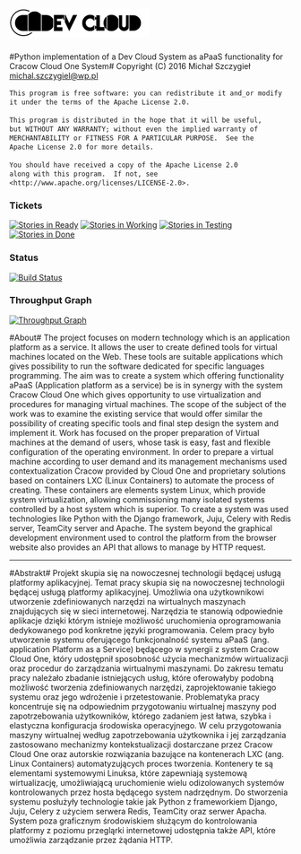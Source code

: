![alt logo](https://raw.githubusercontent.com/Dev-Cloud-Platform/Dev-Cloud/dev/dev_cloud/web_service/assets/app/images/logo-invoice.png)
================

#Python implementation of a Dev Cloud System as aPaaS functionality for Cracow Cloud One System#
    Copyright (C) 2016 Michał Szczygieł     <michal.szczygiel@wp.pl>

    This program is free software: you can redistribute it and_or modify
    it under the terms of the Apache License 2.0.
    
    This program is distributed in the hope that it will be useful,
    but WITHOUT ANY WARRANTY; without even the implied warranty of
    MERCHANTABILITY or FITNESS FOR A PARTICULAR PURPOSE.  See the
    Apache License 2.0 for more details.

    You should have received a copy of the Apache License 2.0
    along with this program.  If not, see <http://www.apache.org/licenses/LICENSE-2.0>.

### Tickets
[![Stories in Ready](https://badge.waffle.io/Dev-Cloud-Platform/Dev-Cloud.png?label=1%20-%20Ready&title=Ready)](https://waffle.io/Dev-Cloud-Platform/Dev-Cloud) [![Stories in Working](https://badge.waffle.io/Dev-Cloud-Platform/Dev-Cloud.png?label=2%20-%20Working&title=Working)](https://waffle.io/Dev-Cloud-Platform/Dev-Cloud) [![Stories in Testing](https://badge.waffle.io/Dev-Cloud-Platform/Dev-Cloud.png?label=3%20-%20Testing&title=Testing)](https://waffle.io/Dev-Cloud-Platform/Dev-Cloud) 
[![Stories in Done](https://badge.waffle.io/Dev-Cloud-Platform/Dev-Cloud.png?label=4%20-%20Done&title=Done)](https://waffle.io/Dev-Cloud-Platform/Dev-Cloud) 
### Status
[![Build Status](http://192.245.169.169:8111/app/rest/builds/buildType:DevCloud_Build/statusIcon)](http://192.245.169.169:8111/viewType.html?buildTypeId=DevCloud_Build&guest=1)
### Throughput Graph
[![Throughput Graph](https://graphs.waffle.io/dev-cloud-platform/dev-cloud/throughput.svg)](https://waffle.io/dev-cloud-platform/dev-cloud/metrics) 

#About#
The project focuses on modern technology which is an application platform as a service.
It allows the user to create defined tools for virtual machines located on the Web. 
These tools are suitable applications which gives possibility to run the software dedicated for specific languages programming. 
The aim was to create a system which offering functionality aPaaS (Application platform as a service) be is in synergy with the system Cracow Cloud One which
gives opportunity to use virtualization and procedures for managing virtual machines.
The scope of the subject of the work was to examine the existing service that would offer similar
the possibility of creating specific tools and final step design the system and implement it.
Work has focused on the proper preparation of Virtual machines at the demand of users, whose task is easy, fast and flexible configuration of the operating environment.
In order to prepare a virtual machine according to user demand and its management mechanisms used contextualization Cracow provided by Cloud One and proprietary solutions based on containers LXC (Linux Containers) to automate the process of creating.
These containers are elements system Linux, which provide system virtualization, allowing commissioning many isolated systems controlled by a host system which is superior.
To create a system was used technologies like Python with the Django framework, Juju, Celery with Redis server, TeamCity server and Apache.
The system beyond the graphical development environment used to control the platform from the browser website also provides an API that allows to manage by HTTP request.

***

#Abstrakt#
Projekt  skupia się na nowoczesnej technologii będącej usługą platformy aplikacyjnej.
Temat pracy skupia się na nowoczesnej technologii będącej usługą platformy aplikacyjnej.
Umożliwia ona użytkownikowi utworzenie zdefiniowanych narzędzi na wirtualnych maszynach
znajdujących się w sieci internetowej. Narzędzia te stanowią odpowiednie aplikacje dzięki którym
istnieje możliwość uruchomienia oprogramowania dedykowanego pod konkretne języki
programowania. Celem pracy było utworzenie systemu oferującego funkcjonalność systemu aPaaS
(ang. application Platform as a Service) będącego w synergii z system Cracow Cloud One, który
udostępnił sposobność użycia mechanizmów wirtualizacji oraz procedur do zarządzania
wirtualnymi maszynami.
Do zakresu tematu pracy należało zbadanie istniejących usług, które oferowałyby podobną
możliwość tworzenia zdefiniowanych narzędzi, zaprojektowanie takiego systemu oraz jego
wdrożenie i przetestowanie. Problematyka pracy koncentruje się na odpowiednim przygotowaniu
wirtualnej maszyny pod zapotrzebowania użytkowników, którego zadaniem jest łatwa, szybka
i elastyczna konfiguracja środowiska operacyjnego. W celu przygotowania maszyny wirtualnej
według zapotrzebowania użytkownika i jej zarządzania zastosowano mechanizmy kontekstualizacji
dostarczane przez Cracow Cloud One oraz autorskie rozwiązania bazujące na kontenerach LXC
(ang. Linux Containers) automatyzujących proces tworzenia. Kontenery te są elementami
systemowymi Linuksa, które zapewniają systemową wirtualizację, umożliwiającą uruchomienie
wielu odizolowanych systemów kontrolowanych przez hosta będącego system nadrzędnym.
Do stworzenia systemu posłużyły technologie takie jak Python z frameworkiem Django, Juju,
Celery z użyciem serwera Redis, TeamCity oraz serwer Apacha. 
System poza graficznym środowiskiem służącym do kontrolowania platformy z poziomu przegląrki internetowej 
udostępnia także API, które umożliwia zarządzanie przez żądania HTTP.